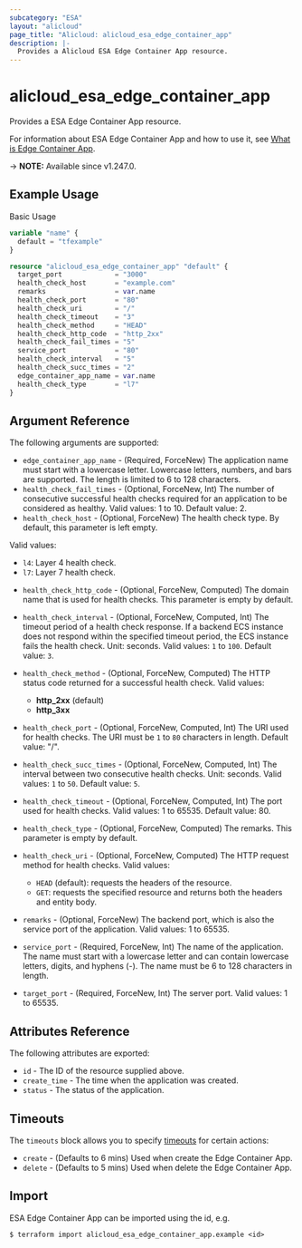 ```yaml
---
subcategory: "ESA"
layout: "alicloud"
page_title: "Alicloud: alicloud_esa_edge_container_app"
description: |-
  Provides a Alicloud ESA Edge Container App resource.
---
```


# alicloud_esa_edge_container_app

Provides a ESA Edge Container App resource.



For information about ESA Edge Container App and how to use it, see [What is Edge Container App](https://next.api.alibabacloud.com/document/ESA/2024-09-10/CreateEdgeContainerApp).

-> **NOTE:** Available since v1.247.0.

## Example Usage

Basic Usage

```terraform
variable "name" {
  default = "tfexample"
}

resource "alicloud_esa_edge_container_app" "default" {
  target_port             = "3000"
  health_check_host       = "example.com"
  remarks                 = var.name
  health_check_port       = "80"
  health_check_uri        = "/"
  health_check_timeout    = "3"
  health_check_method     = "HEAD"
  health_check_http_code  = "http_2xx"
  health_check_fail_times = "5"
  service_port            = "80"
  health_check_interval   = "5"
  health_check_succ_times = "2"
  edge_container_app_name = var.name
  health_check_type       = "l7"
}
```

## Argument Reference

The following arguments are supported:
* `edge_container_app_name` - (Required, ForceNew) The application name must start with a lowercase letter. Lowercase letters, numbers, and bars are supported. The length is limited to 6 to 128 characters.
* `health_check_fail_times` - (Optional, ForceNew, Int) The number of consecutive successful health checks required for an application to be considered as healthy. Valid values: 1 to 10. Default value: 2.
* `health_check_host` - (Optional, ForceNew) The health check type. By default, this parameter is left empty.

Valid values:

  - `l4`: Layer 4 health check.
  - `l7`: Layer 7 health check.
* `health_check_http_code` - (Optional, ForceNew, Computed) The domain name that is used for health checks. This parameter is empty by default.
* `health_check_interval` - (Optional, ForceNew, Computed, Int) The timeout period of a health check response. If a backend ECS instance does not respond within the specified timeout period, the ECS instance fails the health check. Unit: seconds.
Valid values: `1` to `100`.
Default value: `3`.
* `health_check_method` - (Optional, ForceNew, Computed) The HTTP status code returned for a successful health check. Valid values:

  - **http\_2xx** (default)
  - **http\_3xx**
* `health_check_port` - (Optional, ForceNew, Computed, Int) The URI used for health checks. The URI must be `1` to `80` characters in length. Default value: "/".
* `health_check_succ_times` - (Optional, ForceNew, Computed, Int) The interval between two consecutive health checks. Unit: seconds. Valid values: `1` to `50`. Default value: `5`.
* `health_check_timeout` - (Optional, ForceNew, Computed, Int) The port used for health checks. Valid values: 1 to 65535. Default value: 80.
* `health_check_type` - (Optional, ForceNew, Computed) The remarks. This parameter is empty by default.
* `health_check_uri` - (Optional, ForceNew, Computed) The HTTP request method for health checks. Valid values:

  - `HEAD` (default): requests the headers of the resource.
  - `GET`: requests the specified resource and returns both the headers and entity body.
* `remarks` - (Optional, ForceNew) The backend port, which is also the service port of the application. Valid values: 1 to 65535.
* `service_port` - (Required, ForceNew, Int) The name of the application. The name must start with a lowercase letter and can contain lowercase letters, digits, and hyphens (-). The name must be 6 to 128 characters in length.
* `target_port` - (Required, ForceNew, Int) The server port. Valid values: 1 to 65535.

## Attributes Reference

The following attributes are exported:
* `id` - The ID of the resource supplied above.
* `create_time` - The time when the application was created.
* `status` - The status of the application. 

## Timeouts

The `timeouts` block allows you to specify [timeouts](https://www.terraform.io/docs/configuration-0-11/resources.html#timeouts) for certain actions:
* `create` - (Defaults to 6 mins) Used when create the Edge Container App.
* `delete` - (Defaults to 5 mins) Used when delete the Edge Container App.

## Import

ESA Edge Container App can be imported using the id, e.g.

```shell
$ terraform import alicloud_esa_edge_container_app.example <id>
```